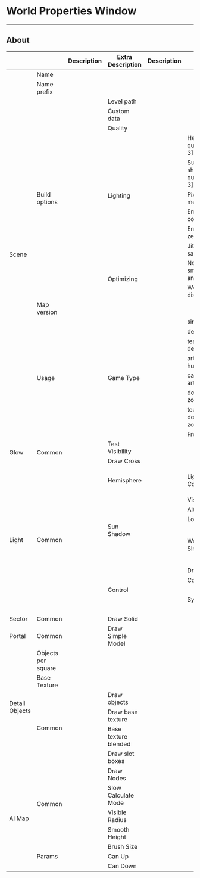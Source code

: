 # World Properties Window

___

## About

<table><thead>
  <tr>
    <th></th>
    <th></th>
    <th>Description</th>
    <th>Extra Description</th>
    <th>Description</th>
    <th>Extra</th>
    <th>Extra Description</th>
    <th>Extra</th>
    <th>Extra Description</th>
  </tr></thead>
<tbody>
  <tr>
    <td rowspan="22">Scene</td>
    <td>Name</td>
    <td></td>
    <td></td>
    <td></td>
    <td></td>
    <td></td>
    <td></td>
    <td></td>
  </tr>
  <tr>
    <td>Name prefix</td>
    <td></td>
    <td></td>
    <td></td>
    <td></td>
    <td></td>
    <td></td>
    <td></td>
  </tr>
  <tr>
    <td rowspan="11">Build options</td>
    <td rowspan="11"></td>
    <td>Level path</td>
    <td></td>
    <td></td>
    <td></td>
    <td></td>
    <td></td>
  </tr>
  <tr>
    <td>Custom data</td>
    <td></td>
    <td></td>
    <td></td>
    <td></td>
    <td></td>
  </tr>
  <tr>
    <td>Quality</td>
    <td></td>
    <td></td>
    <td></td>
    <td></td>
    <td></td>
  </tr>
  <tr>
    <td rowspan="6">Lighting</td>
    <td rowspan="6"></td>
    <td>Hemisphere quality [0 - 3]</td>
    <td></td>
    <td></td>
    <td></td>
  </tr>
  <tr>
    <td>Sun shadow quality [0 - 3]</td>
    <td></td>
    <td></td>
    <td></td>
  </tr>
  <tr>
    <td>Pixel per meter</td>
    <td></td>
    <td></td>
    <td></td>
  </tr>
  <tr>
    <td>Error (LM collapsing)</td>
    <td></td>
    <td></td>
    <td></td>
  </tr>
  <tr>
    <td>Error (LM zero)</td>
    <td></td>
    <td></td>
    <td></td>
  </tr>
  <tr>
    <td>Jitter samples</td>
    <td></td>
    <td></td>
    <td></td>
  </tr>
  <tr>
    <td rowspan="2">Optimizing</td>
    <td rowspan="2"></td>
    <td>Normal smooth angle</td>
    <td></td>
    <td></td>
    <td></td>
  </tr>
  <tr>
    <td>Weld distance</td>
    <td></td>
    <td></td>
    <td></td>
  </tr>
  <tr>
    <td>Map version</td>
    <td></td>
    <td></td>
    <td></td>
    <td></td>
    <td></td>
    <td></td>
    <td></td>
  </tr>
  <tr>
    <td rowspan="8">Usage</td>
    <td rowspan="8"></td>
    <td rowspan="8">Game Type</td>
    <td rowspan="8"></td>
    <td>single</td>
    <td></td>
    <td></td>
    <td></td>
  </tr>
  <tr>
    <td>deatmatch</td>
    <td></td>
    <td></td>
    <td></td>
  </tr>
  <tr>
    <td>team deathmatch</td>
    <td></td>
    <td></td>
    <td></td>
  </tr>
  <tr>
    <td>artefact hunt</td>
    <td></td>
    <td></td>
    <td></td>
  </tr>
  <tr>
    <td>capture the artefact</td>
    <td></td>
    <td></td>
    <td></td>
  </tr>
  <tr>
    <td>domination zone</td>
    <td></td>
    <td></td>
    <td></td>
  </tr>
  <tr>
    <td>team domination zone</td>
    <td></td>
    <td></td>
    <td></td>
  </tr>
  <tr>
    <td>Free MP</td>
    <td></td>
    <td></td>
    <td></td>
  </tr>
  <tr>
    <td rowspan="2">Glow</td>
    <td rowspan="2">Common</td>
    <td rowspan="2"></td>
    <td>Test Visibility</td>
    <td></td>
    <td></td>
    <td></td>
    <td></td>
    <td></td>
  </tr>
  <tr>
    <td>Draw Cross</td>
    <td></td>
    <td></td>
    <td></td>
    <td></td>
    <td></td>
  </tr>
  <tr>
    <td rowspan="13">Light</td>
    <td rowspan="13">Common</td>
    <td rowspan="13"></td>
    <td rowspan="3">Hemisphere</td>
    <td rowspan="3"></td>
    <td rowspan="3">Light Control</td>
    <td rowspan="3"></td>
    <td>$static</td>
    <td></td>
  </tr>
  <tr>
    <td>$hemi</td>
    <td></td>
  </tr>
  <tr>
    <td>$sun</td>
    <td></td>
  </tr>
  <tr>
    <td rowspan="5">Sun Shadow</td>
    <td rowspan="5"></td>
    <td>Visible</td>
    <td></td>
    <td></td>
    <td></td>
  </tr>
  <tr>
    <td>Altitude</td>
    <td></td>
    <td></td>
    <td></td>
  </tr>
  <tr>
    <td>Longitude</td>
    <td></td>
    <td></td>
    <td></td>
  </tr>
  <tr>
    <td rowspan="2">Weather Simulation</td>
    <td rowspan="2"></td>
    <td>Use Sun Dir</td>
    <td></td>
  </tr>
  <tr>
    <td>Use Hemi</td>
    <td></td>
  </tr>
  <tr>
    <td rowspan="5">Control</td>
    <td rowspan="5"></td>
    <td>Draw Name</td>
    <td></td>
    <td></td>
    <td></td>
  </tr>
  <tr>
    <td>Count</td>
    <td></td>
    <td></td>
    <td></td>
  </tr>
  <tr>
    <td rowspan="3">System</td>
    <td rowspan="3"></td>
    <td>$static</td>
    <td></td>
  </tr>
  <tr>
    <td>$hemi</td>
    <td></td>
  </tr>
  <tr>
    <td>$sun</td>
    <td></td>
  </tr>
  <tr>
    <td>Sector</td>
    <td>Common</td>
    <td></td>
    <td>Draw Solid</td>
    <td></td>
    <td></td>
    <td></td>
    <td></td>
    <td></td>
  </tr>
  <tr>
    <td>Portal</td>
    <td>Common</td>
    <td></td>
    <td>Draw Simple Model</td>
    <td></td>
    <td></td>
    <td></td>
    <td></td>
    <td></td>
  </tr>
  <tr>
    <td rowspan="6">Detail Objects</td>
    <td>Objects per square</td>
    <td></td>
    <td></td>
    <td></td>
    <td></td>
    <td></td>
    <td></td>
    <td></td>
  </tr>
  <tr>
    <td>Base Texture</td>
    <td></td>
    <td></td>
    <td></td>
    <td></td>
    <td></td>
    <td></td>
    <td></td>
  </tr>
  <tr>
    <td rowspan="4">Common</td>
    <td rowspan="4"></td>
    <td>Draw objects</td>
    <td></td>
    <td></td>
    <td></td>
    <td></td>
    <td></td>
  </tr>
  <tr>
    <td>Draw base texture</td>
    <td></td>
    <td></td>
    <td></td>
    <td></td>
    <td></td>
  </tr>
  <tr>
    <td>Base texture blended</td>
    <td></td>
    <td></td>
    <td></td>
    <td></td>
    <td></td>
  </tr>
  <tr>
    <td>Draw slot boxes</td>
    <td></td>
    <td></td>
    <td></td>
    <td></td>
    <td></td>
  </tr>
  <tr>
    <td rowspan="7">AI Map</td>
    <td rowspan="4">Common</td>
    <td rowspan="7"></td>
    <td>Draw Nodes</td>
    <td></td>
    <td></td>
    <td></td>
    <td></td>
    <td></td>
  </tr>
  <tr>
    <td>Slow Calculate Mode</td>
    <td></td>
    <td></td>
    <td></td>
    <td></td>
    <td></td>
  </tr>
  <tr>
    <td>Visible Radius</td>
    <td></td>
    <td></td>
    <td></td>
    <td></td>
    <td></td>
  </tr>
  <tr>
    <td>Smooth Height</td>
    <td></td>
    <td></td>
    <td></td>
    <td></td>
    <td></td>
  </tr>
  <tr>
    <td rowspan="3">Params</td>
    <td>Brush Size</td>
    <td></td>
    <td></td>
    <td></td>
    <td></td>
    <td></td>
  </tr>
  <tr>
    <td>Can Up</td>
    <td></td>
    <td></td>
    <td></td>
    <td></td>
    <td></td>
  </tr>
  <tr>
    <td>Can Down</td>
    <td></td>
    <td></td>
    <td></td>
    <td></td>
    <td></td>
  </tr>
</tbody></table>

